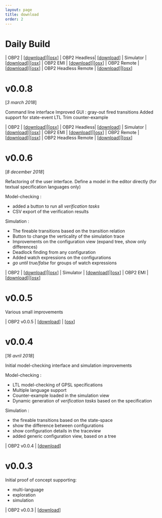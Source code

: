 ```yaml
---
layout: page
title: download
order: 2
---
```


# Daily Build

| OBP2 | [[download](https://bintray.com/plug-obp/distributions/download_file?file_path=obp2-daily-20.zip)]|[[osx](https://bintray.com/plug-obp/distributions/download_file?file_path=obp2-osx-daily-20.zip)]
| OBP2 Headless| [[download](https://bintray.com/plug-obp/distributions/download_file?file_path=obp2-headless-daily-20.zip)]
| Simulator | [[download](https://bintray.com/plug-obp/distributions/download_file?file_path=obp2-simulator-daily-20.zip)]|[[osx](https://bintray.com/plug-obp/distributions/download_file?file_path=obp2-simulator-osx-daily-20.zip)]
| OBP2 EMI | [[download](https://bintray.com/plug-obp/distributions/download_file?file_path=obp2-emi-daily-20.zip)]|[[osx](https://bintray.com/plug-obp/distributions/download_file?file_path=obp2-emi-osx-daily-20.zip)]
| OBP2 Remote | [[download](https://bintray.com/plug-obp/distributions/download_file?file_path=obp2-remote-daily-20.zip)]|[[osx](https://bintray.com/plug-obp/distributions/download_file?file_path=obp2-remote-osx-daily-20.zip)]
| OBP2 Headless Remote | [[download](https://bintray.com/plug-obp/distributions/download_file?file_path=obp2-remote-headless-daily-20.zip)]|[[osx](https://bintray.com/plug-obp/distributions/download_file?file_path=obp2-remote-headless-daily-20.zip)]

# v0.0.8
[*3 march 2018*]

Command line interface
Improved GUI : gray-out fired transitions
Added support for state-event LTL
Trim counter-example

| OBP2 | [[download](https://bintray.com/plug-obp/distributions/download_file?file_path=obp2-0.0.8.zip)]|[[osx](https://bintray.com/plug-obp/distributions/download_file?file_path=obp2-osx-0.0.8.zip)]
| OBP2 Headless| [[download](https://bintray.com/plug-obp/distributions/download_file?file_path=obp2-headless-0.0.8.zip)]
| Simulator | [[download](https://bintray.com/plug-obp/distributions/download_file?file_path=obp2-simulator-0.0.8.zip)]|[[osx](https://bintray.com/plug-obp/distributions/download_file?file_path=obp2-simulator-osx-0.0.8.zip)]
| OBP2 EMI | [[download](https://bintray.com/plug-obp/distributions/download_file?file_path=obp2-emi-0.0.8.zip)]|[[osx](https://bintray.com/plug-obp/distributions/download_file?file_path=obp2-emi-osx-0.0.8.zip)]
| OBP2 Remote | [[download](https://bintray.com/plug-obp/distributions/download_file?file_path=obp2-remote-0.0.8.zip)]|[[osx](https://bintray.com/plug-obp/distributions/download_file?file_path=obp2-remote-osx-0.0.8.zip)]
| OBP2 Headless Remote | [[download](https://bintray.com/plug-obp/distributions/download_file?file_path=obp2-remote-headless-0.0.8.zip)]|[[osx](https://bintray.com/plug-obp/distributions/download_file?file_path=obp2-remote-headless-0.0.8.zip)]

# v0.0.6 
[*8 december 2018*]

Refactoring of the user interface.
Define a model in the editor directly (for textual specification languages only)

Model-checking :

- added a button to run all *verification tasks*
- CSV export of the verification results

Simulation :

- The fireable transitions based on the transition relation
- Button to change the verticality of the simulation trace
- Improvements on the configuration view (expand tree, show only differences)
- Deadlock finding from any configuration
- Added watch expressions on the configurations
- *go until true/false* for groups of watch expressions

| OBP2 | [[download](https://bintray.com/plug-obp/distributions/download_file?file_path=plug-obp2-0.0.6.zip)]|[[osx](https://bintray.com/plug-obp/distributions/download_file?file_path=plug-obp2-mac-0.0.6.zip)]
| Simulator | [[download](https://bintray.com/plug-obp/distributions/download_file?file_path=plug-simulator-0.0.6.zip)]|[[osx](https://bintray.com/plug-obp/distributions/download_file?file_path=plug-simulator-mac-0.0.6.zip)]
| OBP2 EMI | [[download](https://bintray.com/plug-obp/distributions/download_file?file_path=plug-obp2_emi-0.0.6.zip)]|[[osx](https://bintray.com/plug-obp/distributions/download_file?file_path=plug-obp2_emi-mac-0.0.6.zip)]

# v0.0.5

Various small improvements

| OBP2 v0.0.5 | [[download](https://bintray.com/plug-obp/distributions/download_file?file_path=plug-obp2-0.0.5.zip)] | [[osx](https://bintray.com/plug-obp/distributions/download_file?file_path=plug-obp2-mac-0.0.5.zip)]

# v0.0.4
[*16 avril 2018*]

Initial model-checking interface and simulation improvements

Model-checking :

- LTL model-checking of GPSL specifications
- Multiple language support
- Counter-example loaded in the simulation view
- Dynamic generation of *verification tasks* based on the specification

Simulation :

- the fireable transitions based on the state-space
- show the difference between configurations
- show configuration details in the traceview
- added generic configuration view, based on a tree

| OBP2 v0.0.4 | [[download](https://bintray.com/plug-obp/distributions/download_file?file_path=plug-obp2-0.0.4.zip)]

# v0.0.3

Initial proof of concept supporting:

- multi-language
- exploration
- simulation

| OBP2 v0.0.3 | [[download](https://bintray.com/plug-obp/distributions/download_file?file_path=plug-all-0.0.3.zip)]